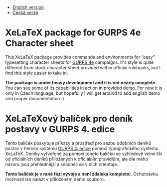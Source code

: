* [English version](#english)
* [Česká verze](#czech)

# XeLaTeX package for GURPS 4e Character sheet <a name="english"></a>

This XeLaTeX package provides commands and environments for “easy” typesetting
character sheets for [GURPS 4e][gurps] campaigns. It's style is quite different
from stock character sheet provided within official rulebooks, but I find this
style easier to take in.

**The package is under heavy development and it is not nearly complete.** You
can see some of its capabilities in action in provided demo. For now it is only
in Czech language, but hopefully I will get around to add english demo and
proper documentation :)

# XeLaTeXový balíček pro deník postavy v GURPS 4. edice <a name=czech></a>

Tento balíček poskytuje příkazy a prostředí pro sazbu odobních deníků postav v
herním systému [GURPS 4. edice][gurps] pomocí typografického systému XeLaTeX.
Deníky vytvořené za pomocí tohoto balíčku se vzhledově velmi liší od oficiálních
deníků přiložených k oficiálním pravidlům, ale dle mého názoru jsou přehlednější
a snadněji se v nich orientuje.

**Tento balíček je v rané fázi vývoje a není zdaleka kompletní.** Ochutnávku
možností lze nalézt v přiloženém demo souboru.

[gurps]: http://www.sjgames.com/gurps/ "Official Page"
